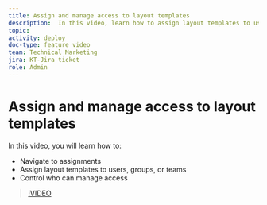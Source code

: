 ```yaml
---
title: Assign and manage access to layout templates
description:  In this video, learn how to assign layout templates to users and control who can manage access.
topic:
activity: deploy
doc-type: feature video
team: Technical Marketing
jira: KT-Jira ticket
role: Admin
---
```

# Assign and manage access to layout templates

In this video, you will learn how to:

* Navigate to assignments
* Assign layout templates to users, groups, or teams
* Control who can manage access

>[!VIDEO](https://video.tv.adobe.com/v/335080/?quality=12&learn=on)
